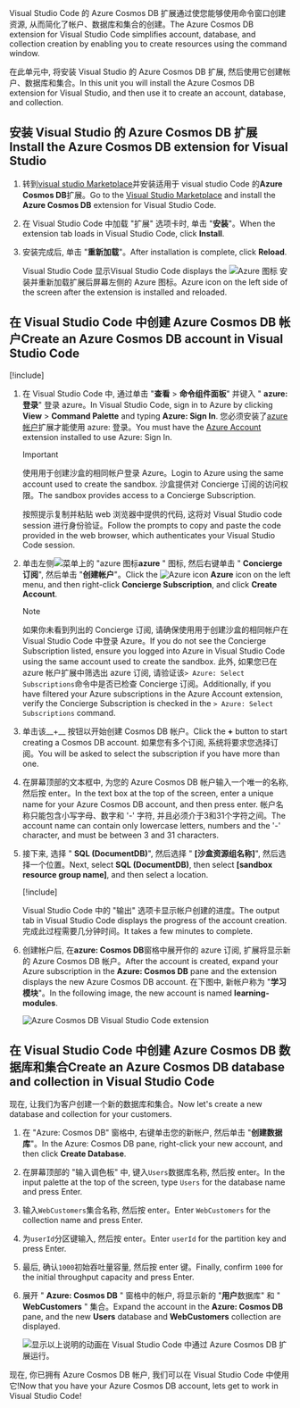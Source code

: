 <span data-ttu-id="2eede-101">Visual Studio Code 的 Azure Cosmos DB 扩展通过使您能够使用命令窗口创建资源, 从而简化了帐户、数据库和集合的创建。</span><span class="sxs-lookup"><span data-stu-id="2eede-101">The Azure Cosmos DB extension for Visual Studio Code simplifies account, database, and collection creation by enabling you to create resources using the command window.</span></span>

<span data-ttu-id="2eede-102">在此单元中, 将安装 Visual Studio 的 Azure Cosmos DB 扩展, 然后使用它创建帐户、数据库和集合。</span><span class="sxs-lookup"><span data-stu-id="2eede-102">In this unit you will install the Azure Cosmos DB extension for Visual Studio, and then use it to create an account, database, and collection.</span></span>

## <a name="install-the-azure-cosmos-db-extension-for-visual-studio"></a><span data-ttu-id="2eede-103">安装 Visual Studio 的 Azure Cosmos DB 扩展</span><span class="sxs-lookup"><span data-stu-id="2eede-103">Install the Azure Cosmos DB extension for Visual Studio</span></span>

1. <span data-ttu-id="2eede-104">转到[visual studio Marketplace](https://marketplace.visualstudio.com/items?itemName=ms-azuretools.vscode-cosmosdb&azure-portal=true)并安装适用于 visual studio Code 的**Azure Cosmos DB**扩展。</span><span class="sxs-lookup"><span data-stu-id="2eede-104">Go to the [Visual Studio Marketplace](https://marketplace.visualstudio.com/items?itemName=ms-azuretools.vscode-cosmosdb&azure-portal=true) and install the **Azure Cosmos DB** extension for Visual Studio Code.</span></span>

1. <span data-ttu-id="2eede-105">在 Visual Studio Code 中加载 "扩展" 选项卡时, 单击 "**安装**"。</span><span class="sxs-lookup"><span data-stu-id="2eede-105">When the extension tab loads in Visual Studio Code, click **Install**.</span></span>

1. <span data-ttu-id="2eede-106">安装完成后, 单击 "**重新加载**"。</span><span class="sxs-lookup"><span data-stu-id="2eede-106">After installation is complete, click **Reload**.</span></span>

    <span data-ttu-id="2eede-107">Visual Studio Code 显示</span><span class="sxs-lookup"><span data-stu-id="2eede-107">Visual Studio Code displays the</span></span> ![Azure 图标](../media/2-setup/visual-studio-code-explorer-icon.png) <span data-ttu-id="2eede-109">安装并重新加载扩展后屏幕左侧的 Azure 图标。</span><span class="sxs-lookup"><span data-stu-id="2eede-109">Azure icon on the left side of the screen after the extension is installed and reloaded.</span></span>

## <a name="create-an-azure-cosmos-db-account-in-visual-studio-code"></a><span data-ttu-id="2eede-110">在 Visual Studio Code 中创建 Azure Cosmos DB 帐户</span><span class="sxs-lookup"><span data-stu-id="2eede-110">Create an Azure Cosmos DB account in Visual Studio Code</span></span>

[!include[](../../../includes/azure-sandbox-activate.md)]

1. <span data-ttu-id="2eede-111">在 Visual Studio Code 中, 通过单击 "**查看** > **命令组件面板**" 并键入 " **azure: 登录**" 登录 azure。</span><span class="sxs-lookup"><span data-stu-id="2eede-111">In Visual Studio Code, sign in to Azure by clicking **View** > **Command Palette** and typing **Azure: Sign In**.</span></span> <span data-ttu-id="2eede-112">您必须安装了[azure 帐户](https://marketplace.visualstudio.com/items?itemName=ms-vscode.azure-account&azure-portal=true)扩展才能使用 azure: 登录。</span><span class="sxs-lookup"><span data-stu-id="2eede-112">You must have the [Azure Account](https://marketplace.visualstudio.com/items?itemName=ms-vscode.azure-account&azure-portal=true) extension installed to use Azure: Sign In.</span></span>

    > [!IMPORTANT]
    > <span data-ttu-id="2eede-113">使用用于创建沙盒的相同帐户登录 Azure。</span><span class="sxs-lookup"><span data-stu-id="2eede-113">Login to Azure using the same account used to create the sandbox.</span></span> <span data-ttu-id="2eede-114">沙盒提供对 Concierge 订阅的访问权限。</span><span class="sxs-lookup"><span data-stu-id="2eede-114">The sandbox provides access to a Concierge Subscription.</span></span>

    <span data-ttu-id="2eede-115">按照提示复制并粘贴 web 浏览器中提供的代码, 这将对 Visual Studio code session 进行身份验证。</span><span class="sxs-lookup"><span data-stu-id="2eede-115">Follow the prompts to copy and paste the code provided in the web browser, which authenticates your Visual Studio Code session.</span></span>

1. <span data-ttu-id="2eede-116">单击左侧![菜单上](../media/2-setup/visual-studio-code-explorer-icon.png)的 "azure 图标**azure** " 图标, 然后右键单击 " **Concierge 订阅**", 然后单击 "**创建帐户**"。</span><span class="sxs-lookup"><span data-stu-id="2eede-116">Click the ![Azure icon](../media/2-setup/visual-studio-code-explorer-icon.png) **Azure** icon on the left menu, and then right-click **Concierge Subscription**, and click **Create Account**.</span></span>

    > [!NOTE]
    > <span data-ttu-id="2eede-117">如果你未看到列出的 Concierge 订阅, 请确保使用用于创建沙盒的相同帐户在 Visual Studio Code 中登录 Azure。</span><span class="sxs-lookup"><span data-stu-id="2eede-117">If you do not see the Concierge Subscription listed, ensure you logged into Azure in Visual Studio Code using the same account used to create the sandbox.</span></span> <span data-ttu-id="2eede-118">此外, 如果您已在 azure 帐户扩展中筛选出 azure 订阅, 请验证该`> Azure: Select Subscriptions`命令中是否已检查 Concierge 订阅。</span><span class="sxs-lookup"><span data-stu-id="2eede-118">Additionally, if you have filtered your Azure subscriptions in the Azure Account extension, verify the Concierge Subscription is checked in the `> Azure: Select Subscriptions` command.</span></span>

1. <span data-ttu-id="2eede-119">单击该__+__ 按钮以开始创建 Cosmos DB 帐户。</span><span class="sxs-lookup"><span data-stu-id="2eede-119">Click the __+__ button to start creating a Cosmos DB account.</span></span> <span data-ttu-id="2eede-120">如果您有多个订阅, 系统将要求您选择订阅。</span><span class="sxs-lookup"><span data-stu-id="2eede-120">You will be asked to select the subscription if you have more than one.</span></span>

1. <span data-ttu-id="2eede-121">在屏幕顶部的文本框中, 为您的 Azure Cosmos DB 帐户输入一个唯一的名称, 然后按 enter。</span><span class="sxs-lookup"><span data-stu-id="2eede-121">In the text box at the top of the screen, enter a unique name for your Azure Cosmos DB account, and then press enter.</span></span> <span data-ttu-id="2eede-122">帐户名称只能包含小写字母、数字和 '-' 字符, 并且必须介于3和31个字符之间。</span><span class="sxs-lookup"><span data-stu-id="2eede-122">The account name can contain only lowercase letters, numbers and the '-' character, and must be between 3 and 31 characters.</span></span>

1. <span data-ttu-id="2eede-123">接下来, 选择 " **SQL (DocumentDB)**", 然后选择 " **<rgn>[沙盒资源组名称]</rgn>**", 然后选择一个位置。</span><span class="sxs-lookup"><span data-stu-id="2eede-123">Next, select **SQL (DocumentDB)**, then select **<rgn>[sandbox resource group name]</rgn>**, and then select a location.</span></span>

    [!include[](../../../includes/azure-sandbox-regions-first-mention-note-friendly.md)]

    <span data-ttu-id="2eede-124">Visual Studio Code 中的 "输出" 选项卡显示帐户创建的进度。</span><span class="sxs-lookup"><span data-stu-id="2eede-124">The output tab in Visual Studio Code displays the progress of the account creation.</span></span> <span data-ttu-id="2eede-125">完成此过程需要几分钟时间。</span><span class="sxs-lookup"><span data-stu-id="2eede-125">It takes a few minutes to complete.</span></span>

1. <span data-ttu-id="2eede-126">创建帐户后, 在**azure: Cosmos DB**窗格中展开你的 azure 订阅, 扩展将显示新的 Azure Cosmos DB 帐户。</span><span class="sxs-lookup"><span data-stu-id="2eede-126">After the account is created, expand your Azure subscription in the **Azure: Cosmos DB** pane and the extension displays the new Azure Cosmos DB account.</span></span> <span data-ttu-id="2eede-127">在下图中, 新帐户称为 "**学习模块**"。</span><span class="sxs-lookup"><span data-stu-id="2eede-127">In the following image, the new account is named **learning-modules**.</span></span>

    ![Azure Cosmos DB Visual Studio Code extension](../media/2-setup/azure-cosmos-db-vs-code-extension.png)

## <a name="create-an-azure-cosmos-db-database-and-collection-in-visual-studio-code"></a><span data-ttu-id="2eede-129">在 Visual Studio Code 中创建 Azure Cosmos DB 数据库和集合</span><span class="sxs-lookup"><span data-stu-id="2eede-129">Create an Azure Cosmos DB database and collection in Visual Studio Code</span></span>

<span data-ttu-id="2eede-130">现在, 让我们为客户创建一个新的数据库和集合。</span><span class="sxs-lookup"><span data-stu-id="2eede-130">Now let's create a new database and collection for your customers.</span></span>

1. <span data-ttu-id="2eede-131">在 "Azure: Cosmos DB" 窗格中, 右键单击您的新帐户, 然后单击 "**创建数据库**"。</span><span class="sxs-lookup"><span data-stu-id="2eede-131">In the Azure: Cosmos DB pane, right-click your new account, and then click **Create Database**.</span></span>
1. <span data-ttu-id="2eede-132">在屏幕顶部的 "输入调色板" 中, 键入`Users`数据库名称, 然后按 enter。</span><span class="sxs-lookup"><span data-stu-id="2eede-132">In the input palette at the top of the screen, type `Users` for the database name and press Enter.</span></span>
1. <span data-ttu-id="2eede-133">输入`WebCustomers`集合名称, 然后按 enter。</span><span class="sxs-lookup"><span data-stu-id="2eede-133">Enter `WebCustomers` for the collection name and press Enter.</span></span>
1. <span data-ttu-id="2eede-134">为`userId`分区键输入, 然后按 enter。</span><span class="sxs-lookup"><span data-stu-id="2eede-134">Enter `userId` for the partition key and press Enter.</span></span>
1. <span data-ttu-id="2eede-135">最后, 确认`1000`初始吞吐量容量, 然后按 enter 键。</span><span class="sxs-lookup"><span data-stu-id="2eede-135">Finally, confirm `1000` for the initial throughput capacity and press Enter.</span></span>
1. <span data-ttu-id="2eede-136">展开 " **Azure: Cosmos DB** " 窗格中的帐户, 将显示新的 "**用户**数据库" 和 " **WebCustomers** " 集合。</span><span class="sxs-lookup"><span data-stu-id="2eede-136">Expand the account in the **Azure: Cosmos DB** pane, and the new **Users** database and **WebCustomers** collection are displayed.</span></span>

    ![显示以上说明的动画在 Visual Studio Code 中通过 Azure Cosmos DB 扩展运行。](../media/2-setup/vs-code-azure-cosmos-db-extension.gif)

<span data-ttu-id="2eede-138">现在, 你已拥有 Azure Cosmos DB 帐户, 我们可以在 Visual Studio Code 中使用它!</span><span class="sxs-lookup"><span data-stu-id="2eede-138">Now that you have your Azure Cosmos DB account, lets get to work in Visual Studio Code!</span></span>
